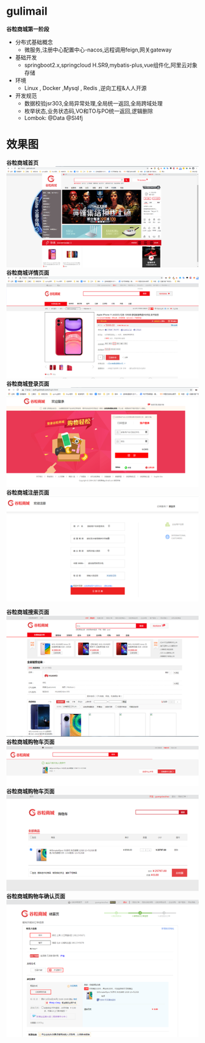 # gulimail
**谷粒商城第一阶段**
 - 分布式基础概念
    - 微服务,注册中心配置中心-nacos,远程调用feign,网关gateway
 - 基础开发
    - springboot2.x,springcloud H.SR9,mybatis-plus,vue组件化,阿里云对象存储
 - 环境
    - Linux , Docker ,Mysql , Redis ,逆向工程&人人开源
- 开发规范
    - 数据校验jsr303,全局异常处理,全局统一返回,全局跨域处理
    - 枚举状态,业务状态码,VO和TO与PO统一返回,逻辑删除
    - Lombok: @Data @Sl4fj

# 效果图
**谷粒商城首页**
![Alt text](https://github.com/zhaoguangxiao/gulimail/blob/master/gulimail-product/src/main/resources/static/images/index.png)
**谷粒商城详情页面**
![Alt text](https://github.com/zhaoguangxiao/gulimail/blob/master/gulimail-product/src/main/resources/static/images/item.png)
**谷粒商城登录页面**
![Alt text](https://github.com/zhaoguangxiao/gulimail/blob/master/gulimail-auth-server/src/main/resources/static/login.png)
**谷粒商城注册页面**
![Alt text](https://github.com/zhaoguangxiao/gulimail/blob/master/gulimail-auth-server/src/main/resources/static/register.png)

**谷粒商城搜索页面**
![Alt text](https://github.com/zhaoguangxiao/gulimail/blob/master/gulimail-search/src/main/resources/static/images/search.png)
**谷粒商城购物车页面**
![Alt text](https://github.com/zhaoguangxiao/gulimail/blob/master/gulimail-cart/src/main/resources/static/images/cart.png)
**谷粒商城购物车页面**
![Alt text](https://github.com/zhaoguangxiao/gulimail/blob/master/gulimail-order/src/main/resources/static/images/order.png)
**谷粒商城购物车确认页面**
![Alt text](https://github.com/zhaoguangxiao/gulimail/blob/master/gulimail-order/src/main/resources/static/images/order_confirm.png)